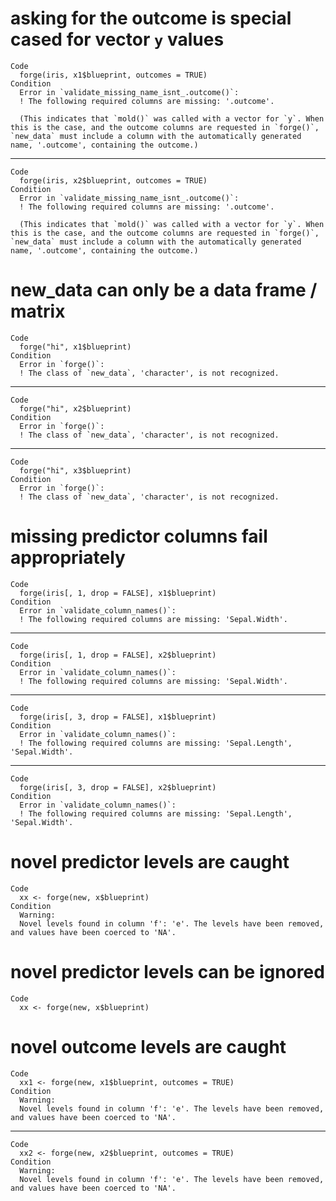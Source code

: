 # asking for the outcome is special cased for vector `y` values

    Code
      forge(iris, x1$blueprint, outcomes = TRUE)
    Condition
      Error in `validate_missing_name_isnt_.outcome()`:
      ! The following required columns are missing: '.outcome'.
      
      (This indicates that `mold()` was called with a vector for `y`. When this is the case, and the outcome columns are requested in `forge()`, `new_data` must include a column with the automatically generated name, '.outcome', containing the outcome.)

---

    Code
      forge(iris, x2$blueprint, outcomes = TRUE)
    Condition
      Error in `validate_missing_name_isnt_.outcome()`:
      ! The following required columns are missing: '.outcome'.
      
      (This indicates that `mold()` was called with a vector for `y`. When this is the case, and the outcome columns are requested in `forge()`, `new_data` must include a column with the automatically generated name, '.outcome', containing the outcome.)

# new_data can only be a data frame / matrix

    Code
      forge("hi", x1$blueprint)
    Condition
      Error in `forge()`:
      ! The class of `new_data`, 'character', is not recognized.

---

    Code
      forge("hi", x2$blueprint)
    Condition
      Error in `forge()`:
      ! The class of `new_data`, 'character', is not recognized.

---

    Code
      forge("hi", x3$blueprint)
    Condition
      Error in `forge()`:
      ! The class of `new_data`, 'character', is not recognized.

# missing predictor columns fail appropriately

    Code
      forge(iris[, 1, drop = FALSE], x1$blueprint)
    Condition
      Error in `validate_column_names()`:
      ! The following required columns are missing: 'Sepal.Width'.

---

    Code
      forge(iris[, 1, drop = FALSE], x2$blueprint)
    Condition
      Error in `validate_column_names()`:
      ! The following required columns are missing: 'Sepal.Width'.

---

    Code
      forge(iris[, 3, drop = FALSE], x1$blueprint)
    Condition
      Error in `validate_column_names()`:
      ! The following required columns are missing: 'Sepal.Length', 'Sepal.Width'.

---

    Code
      forge(iris[, 3, drop = FALSE], x2$blueprint)
    Condition
      Error in `validate_column_names()`:
      ! The following required columns are missing: 'Sepal.Length', 'Sepal.Width'.

# novel predictor levels are caught

    Code
      xx <- forge(new, x$blueprint)
    Condition
      Warning:
      Novel levels found in column 'f': 'e'. The levels have been removed, and values have been coerced to 'NA'.

# novel predictor levels can be ignored

    Code
      xx <- forge(new, x$blueprint)

# novel outcome levels are caught

    Code
      xx1 <- forge(new, x1$blueprint, outcomes = TRUE)
    Condition
      Warning:
      Novel levels found in column 'f': 'e'. The levels have been removed, and values have been coerced to 'NA'.

---

    Code
      xx2 <- forge(new, x2$blueprint, outcomes = TRUE)
    Condition
      Warning:
      Novel levels found in column 'f': 'e'. The levels have been removed, and values have been coerced to 'NA'.

